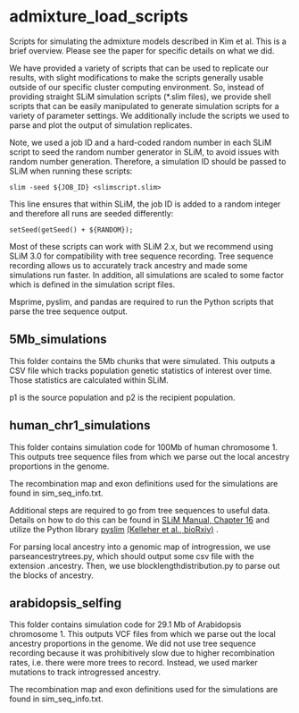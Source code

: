 # admixture_load_scripts
Scripts for simulating the admixture models described in Kim et al. This is a brief overview. Please see the paper for specific details on what we did.

We have provided a variety of scripts that can be used to replicate our results, with slight modifications to make the scripts generally usable outside of our specific cluster computing environment. So, instead of providing straight SLiM simulation scripts (*.slim files), we provide shell scripts that can be easily manipulated to generate simulation scripts for a variety of parameter settings. We additionally include the scripts we used to parse and plot the output of simulation replicates.

Note, we used a job ID and a hard-coded random number in each SLiM script to seed the random number generator in SLiM, to avoid issues with random number generation. Therefore, a simulation ID should be passed to SLiM when running these scripts:

```
slim -seed ${JOB_ID} <slimscript.slim>
```

This line ensures that within SLiM, the job ID is added to a random integer and therefore all runs are seeded differently:

```
setSeed(getSeed() + ${RANDOM});
```

Most of these scripts can work with SLiM 2.x, but we recommend using SLiM 3.0 for compatibility with tree sequence recording. Tree sequence recording allows us to accurately track ancestry and made some simulations run faster. In addition, all simulations are scaled to some factor which is defined in the simulation script files.

Msprime, pyslim, and pandas are required to run the Python scripts that parse the tree sequence output.

## 5Mb_simulations

This folder contains the 5Mb chunks that were simulated. This outputs a CSV file which tracks population genetic statistics of interest over time. Those statistics are calculated within SLiM.

p1 is the source population and p2 is the recipient population.

## human_chr1_simulations

This folder contains simulation code for 100Mb of human chromosome 1. This outputs tree sequence files from which we parse out the local ancestry proportions in the genome.

The recombination map and exon definitions used for the simulations are found in sim_seq_info.txt.

Additional steps are required to go from tree sequences to useful data. Details on how to do this can be found in [SLiM Manual, Chapter 16](http://benhaller.com/slim/SLiM_Manual.pdf) and utilize the Python library [pyslim](https://github.com/tskit-dev/pyslim) [(Kelleher et al., bioRxiv)](https://www.biorxiv.org/content/early/2018/06/07/248500) . 

For parsing local ancestry into a genomic map of introgression, we use parseancestrytrees.py, which should output some csv file with the extension .ancestry. Then, we use blocklengthdistribution.py to parse out the blocks of ancestry.

## arabidopsis_selfing

This folder contains simulation code for 29.1 Mb of Arabidopsis chromosome 1. This outputs VCF files from which we parse out the local ancestry proportions in the genome. We did not use tree sequence recording because it was prohibitively slow due to higher recombination rates, i.e. there were more trees to record. Instead, we used marker mutations to track introgressed ancestry.

The recombination map and exon definitions used for the simulations are found in sim_seq_info.txt.